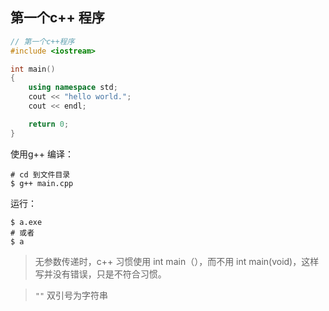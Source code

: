 ## 第一个c++ 程序

```cpp
// 第一个c++程序
#include <iostream>

int main()
{
	using namespace std;
	cout << "hello world.";
	cout << endl;

	return 0;
}
```

使用g++ 编译：
```shell
# cd 到文件目录
$ g++ main.cpp
```
运行：
```shell
$ a.exe
# 或者
$ a
```
> 无参数传递时，c++ 习惯使用 int main（），而不用 int main(void)，这样写并没有错误，只是不符合习惯。

> `""` 双引号为字符串

> 
